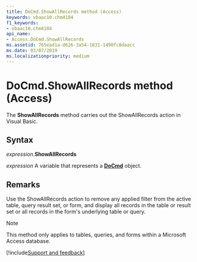 ```yaml
---
title: DoCmd.ShowAllRecords method (Access)
keywords: vbaac10.chm4184
f1_keywords:
- vbaac10.chm4184
api_name:
- Access.DoCmd.ShowAllRecords
ms.assetid: 765ead1a-d626-3a54-1831-1490fc8daacc
ms.date: 03/07/2019
ms.localizationpriority: medium
---
```



# DoCmd.ShowAllRecords method (Access)

The **ShowAllRecords** method carries out the ShowAllRecords action in Visual Basic.


## Syntax

_expression_.**ShowAllRecords** 

_expression_ A variable that represents a **[DoCmd](Access.DoCmd.md)** object.


## Remarks

Use the ShowAllRecords action to remove any applied filter from the active table, query result set, or form, and display all records in the table or result set or all records in the form's underlying table or query.

> [!NOTE] 
> This method only applies to tables, queries, and forms within a Microsoft Access database.




[!include[Support and feedback](~/includes/feedback-boilerplate.md)]